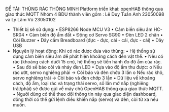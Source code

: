 ĐỀ TÀI: THÙNG RÁC THÔNG MINH
Platform triển khai: openHAB thông qua giao thức MQTT
Nhóm 4 BDU thành viên gồm : Lê Duy Tuấn Anh 23050098 và Lý Lâm Vũ 23050102
- Thiết bị sẽ sử dụng: 
•	ESP8266 Node MCU V3
•	Cảm biến siêu âm HC-SR04
•	Cảm biến độ ẩm đất
•	Động cơ Servo SG90
•	Đèn LED 2 chân
•	Còi Buzzer
•	Dây cắm Breadboard (đực - đực, cái - cái, đực - cái)
•	Dây USB
-	Nguyên lý hoạt động:
Khi có rác được đưa vào thùng:
•	Hệ thống sử dụng cảm biến siêu âm để phát hiện khoảng cách đến vật thể.
•	Nếu có rác (khoảng cách dưới 15 cm), hệ thống sẽ tiến hành đo độ ẩm của rác.
•	Sau đó sẽ báo còi và nháy đèn LED
•	Dựa vào độ ẩm thu được:
o	Nếu rác ướt, servo nghiêng phải -> Còi báo và đèn chớp 3 lần
o	Nếu rác khô, servo nghiêng trái -> Còi báo và đèn chớp 3 lần
•	Dữ liệu về khoảng cách, độ ẩm, loại rác và trạng thái servo, số lần mở nắp (nghiêng trái/phải) sẽ được gửi về máy chủ OpenHAB thông qua giao thức MQTT.
•	Người dùng có thể theo dõi thông tin này qua giao diện dashboard, đồng thời có thể gửi lệnh điều khiển nắp (servo) và đèn, còi từ xa nếu muốn.
